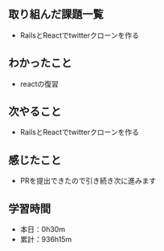## 取り組んだ課題一覧
- RailsとReactでtwitterクローンを作る
## わかったこと
- reactの復習
## 次やること
- RailsとReactでtwitterクローンを作る
## 感じたこと
- PRを提出できたので引き続き次に進みます
## 学習時間
- 本日：0h30m
- 累計：936h15m
